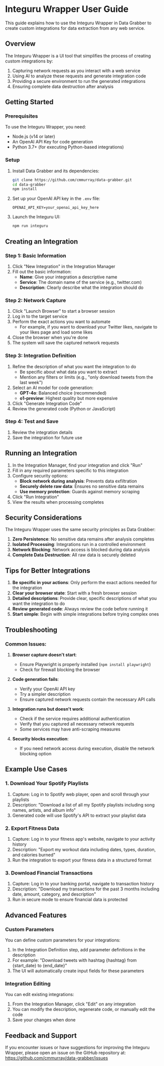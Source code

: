# Integuru Wrapper User Guide

This guide explains how to use the Integuru Wrapper in Data Grabber to create custom integrations for data extraction from any web service.

## Overview

The Integuru Wrapper is a UI tool that simplifies the process of creating custom integrations by:

1. Capturing network requests as you interact with a web service
2. Using AI to analyze these requests and generate integration code
3. Providing a secure environment to run the generated integrations
4. Ensuring complete data destruction after analysis

## Getting Started

### Prerequisites

To use the Integuru Wrapper, you need:

- Node.js (v14 or later)
- An OpenAI API Key for code generation
- Python 3.7+ (for executing Python-based integrations)

### Setup

1. Install Data Grabber and its dependencies:
   ```bash
   git clone https://github.com/cmmurray/data-grabber.git
   cd data-grabber
   npm install
   ```

2. Set up your OpenAI API key in the `.env` file:
   ```
   OPENAI_API_KEY=your_openai_api_key_here
   ```

3. Launch the Integuru UI:
   ```bash
   npm run integuru
   ```

## Creating an Integration

### Step 1: Basic Information

1. Click "New Integration" in the Integration Manager
2. Fill out the basic information:
   - **Name**: Give your integration a descriptive name
   - **Service**: The domain name of the service (e.g., twitter.com)
   - **Description**: Clearly describe what the integration should do

### Step 2: Network Capture

1. Click "Launch Browser" to start a browser session
2. Log in to the target service
3. Perform the exact actions you want to automate
   - For example, if you want to download your Twitter likes, navigate to your likes page and load some likes
4. Close the browser when you're done
5. The system will save the captured network requests

### Step 3: Integration Definition

1. Refine the description of what you want the integration to do
   - Be specific about what data you want to extract
   - Mention any filters or limits (e.g., "only download tweets from the last week")
2. Select an AI model for code generation:
   - **GPT-4o**: Balanced choice (recommended)
   - **o1-preview**: Highest quality but more expensive
3. Click "Generate Integration Code"
4. Review the generated code (Python or JavaScript)

### Step 4: Test and Save

1. Review the integration details
2. Save the integration for future use

## Running an Integration

1. In the Integration Manager, find your integration and click "Run"
2. Fill in any required parameters specific to this integration
3. Configure security options:
   - **Block network during analysis**: Prevents data exfiltration
   - **Securely delete raw data**: Ensures no sensitive data remains
   - **Use memory protection**: Guards against memory scraping
4. Click "Run Integration"
5. View the results when processing completes

## Security Considerations

The Integuru Wrapper uses the same security principles as Data Grabber:

1. **Zero Persistence**: No sensitive data remains after analysis completes
2. **Isolated Processing**: Integrations run in a controlled environment
3. **Network Blocking**: Network access is blocked during data analysis
4. **Complete Data Destruction**: All raw data is securely deleted

## Tips for Better Integrations

1. **Be specific in your actions**: Only perform the exact actions needed for the integration
2. **Clear your browser state**: Start with a fresh browser session
3. **Detailed descriptions**: Provide clear, specific descriptions of what you want the integration to do
4. **Review generated code**: Always review the code before running it
5. **Start simple**: Begin with simple integrations before trying complex ones

## Troubleshooting

### Common Issues:

1. **Browser capture doesn't start**: 
   - Ensure Playwright is properly installed (`npm install playwright`)
   - Check for firewall blocking the browser

2. **Code generation fails**:
   - Verify your OpenAI API key
   - Try a simpler description
   - Ensure captured network requests contain the necessary API calls

3. **Integration runs but doesn't work**:
   - Check if the service requires additional authentication
   - Verify that you captured all necessary network requests
   - Some services may have anti-scraping measures

4. **Security blocks execution**:
   - If you need network access during execution, disable the network blocking option

## Example Use Cases

### 1. Download Your Spotify Playlists

1. Capture: Log in to Spotify web player, open and scroll through your playlists
2. Description: "Download a list of all my Spotify playlists including song names, artists, and album info"
3. Generated code will use Spotify's API to extract your playlist data

### 2. Export Fitness Data

1. Capture: Log in to your fitness app's website, navigate to your activity history
2. Description: "Export my workout data including dates, types, duration, and calories burned"
3. Run the integration to export your fitness data in a structured format

### 3. Download Financial Transactions

1. Capture: Log in to your banking portal, navigate to transaction history
2. Description: "Download my transactions for the past 3 months including date, amount, category, and description"
3. Run in secure mode to ensure financial data is protected

## Advanced Features

### Custom Parameters

You can define custom parameters for your integrations:

1. In the Integration Definition step, add parameter definitions in the description
2. For example: "Download tweets with hashtag {hashtag} from {start_date} to {end_date}"
3. The UI will automatically create input fields for these parameters

### Integration Editing

You can edit existing integrations:

1. From the Integration Manager, click "Edit" on any integration
2. You can modify the description, regenerate code, or manually edit the code
3. Save your changes when done

## Feedback and Support

If you encounter issues or have suggestions for improving the Integuru Wrapper, please open an issue on the GitHub repository at:
https://github.com/cmmurray/data-grabber/issues
